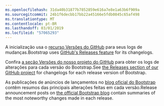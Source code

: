 ```yaml
---
ms.openlocfilehash: 31da40b31877b7852859e616a7e8e1a63b6f909a
ms.sourcegitcommit: 24b1f6decbb17bb22a45166e5fdb0845c65af498
ms.translationtype: MT
ms.contentlocale: pt-BR
ms.lasthandoff: 03/01/2019
ms.locfileid: "57065293"
---
```

<span data-ttu-id="66384-101">A inicialização usa o [recurso Versões do GitHub](https://github.com/blog/1547-release-your-software) para seus logs de mudanças.</span><span class="sxs-lookup"><span data-stu-id="66384-101">Bootstrap uses [GitHub's Releases feature](https://github.com/blog/1547-release-your-software) for its changelogs.</span></span>

<span data-ttu-id="66384-102">Confira [a seção Versões do nosso projeto do GitHub](https://github.com/twbs/bootstrap/releases) para obter os logs de alterações para cada versão do Bootstrap.</span><span class="sxs-lookup"><span data-stu-id="66384-102">See [the Releases section of our GitHub project](https://github.com/twbs/bootstrap/releases) for changelogs for each release version of Bootstrap.</span></span>

<span data-ttu-id="66384-103">As publicações de anúncios de lançamentos no [blog oficial do Bootstrap](http://blog.getbootstrap.com) contêm resumos das principais alterações feitas em cada versão.</span><span class="sxs-lookup"><span data-stu-id="66384-103">Release announcement posts on [the official Bootstrap blog](http://blog.getbootstrap.com) contain summaries of the most noteworthy changes made in each release.</span></span>
